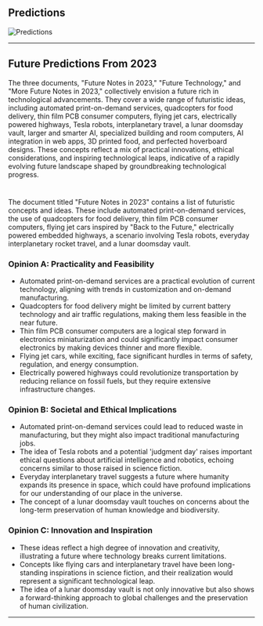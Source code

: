## Predictions

![Predictions](https://github.com/sourceduty/Predictions/assets/123030236/7b192116-ff84-4ca1-829c-147634023cd2)

***

## Future Predictions From 2023

The three documents, "Future Notes in 2023," "Future Technology," and "More Future Notes in 2023," collectively envision a future rich in technological advancements. They cover a wide range of futuristic ideas, including automated print-on-demand services, quadcopters for food delivery, thin film PCB consumer computers, flying jet cars, electrically powered highways, Tesla robots, interplanetary travel, a lunar doomsday vault, larger and smarter AI, specialized building and room computers, AI integration in web apps, 3D printed food, and perfected hoverboard designs. These concepts reflect a mix of practical innovations, ethical considerations, and inspiring technological leaps, indicative of a rapidly evolving future landscape shaped by groundbreaking technological progress.

#

The document titled "Future Notes in 2023" contains a list of futuristic concepts and ideas. These include automated print-on-demand services, the use of quadcopters for food delivery, thin film PCB consumer computers, flying jet cars inspired by "Back to the Future," electrically powered embedded highways, a scenario involving Tesla robots, everyday interplanetary rocket travel, and a lunar doomsday vault.

### Opinion A: Practicality and Feasibility

- Automated print-on-demand services are a practical evolution of current technology, aligning with trends in customization and on-demand manufacturing.
- Quadcopters for food delivery might be limited by current battery technology and air traffic regulations, making them less feasible in the near future.
- Thin film PCB consumer computers are a logical step forward in electronics miniaturization and could significantly impact consumer electronics by making devices thinner and more flexible.
- Flying jet cars, while exciting, face significant hurdles in terms of safety, regulation, and energy consumption.
- Electrically powered highways could revolutionize transportation by reducing reliance on fossil fuels, but they require extensive infrastructure changes.

### Opinion B: Societal and Ethical Implications

- Automated print-on-demand services could lead to reduced waste in manufacturing, but they might also impact traditional manufacturing jobs.
- The idea of Tesla robots and a potential 'judgment day' raises important ethical questions about artificial intelligence and robotics, echoing concerns similar to those raised in science fiction.
- Everyday interplanetary travel suggests a future where humanity expands its presence in space, which could have profound implications for our understanding of our place in the universe.
- The concept of a lunar doomsday vault touches on concerns about the long-term preservation of human knowledge and biodiversity.

### Opinion C: Innovation and Inspiration

- These ideas reflect a high degree of innovation and creativity, illustrating a future where technology breaks current limitations.
- Concepts like flying cars and interplanetary travel have been long-standing inspirations in science fiction, and their realization would represent a significant technological leap.
- The idea of a lunar doomsday vault is not only innovative but also shows a forward-thinking approach to global challenges and the preservation of human civilization.

***
